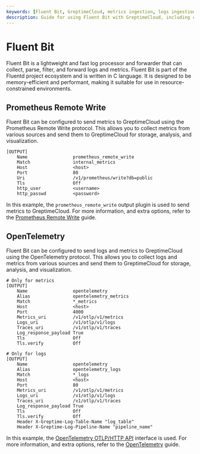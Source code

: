 ```yaml
---
keywords: [Fluent Bit, GreptimeCloud, metrics ingestion, logs ingestion, data pipeline]
description: Guide for using Fluent Bit with GreptimeCloud, including configuration for metrics and logs ingestion, and running Fluent Bit with a sample configuration.
---
```



# Fluent Bit

Fluent Bit is a lightweight and fast log processor and forwarder that can collect, parse, filter, and forward logs and metrics. Fluent Bit is part of the Fluentd project ecosystem and is written in C language. It is designed to be memory-efficient and performant, making it suitable for use in resource-constrained environments.

## Prometheus Remote Write

Fluent Bit can be configured to send metrics to GreptimeCloud using the Prometheus Remote Write protocol. This allows you to collect metrics from various sources and send them to GreptimeCloud for storage, analysis, and visualization.

```
[OUTPUT]
    Name                 prometheus_remote_write
    Match                internal_metrics
    Host                 <host>
    Port                 80
    Uri                  /v1/prometheus/write?db=public
    Tls                  Off
    http_user            <username>
    http_passwd          <password>
```

In this example, the `prometheus_remote_write` output plugin is used to send metrics to GreptimeCloud. For more information, and extra options, refer to the [Prometheus Remote Write](https://docs.greptime.com/user-guide/integrations/prometheus) guide.

## OpenTelemetry

Fluent Bit can be configured to send logs and metrics to GreptimeCloud using the OpenTelemetry protocol. This allows you to collect logs and metrics from various sources and send them to GreptimeCloud for storage, analysis, and visualization.

```
# Only for metrics
[OUTPUT]
    Name                 opentelemetry
    Alias                opentelemetry_metrics
    Match                *_metrics
    Host                 <host>
    Port                 4000
    Metrics_uri          /v1/otlp/v1/metrics
    Logs_uri             /v1/otlp/v1/logs
    Traces_uri           /v1/otlp/v1/traces
    Log_response_payload True
    Tls                  Off
    Tls.verify           Off

# Only for logs
[OUTPUT]
    Name                 opentelemetry
    Alias                opentelemetry_logs
    Match                *_logs
    Host                 <host>
    Port                 80
    Metrics_uri          /v1/otlp/v1/metrics
    Logs_uri             /v1/otlp/v1/logs
    Traces_uri           /v1/otlp/v1/traces
    Log_response_payload True
    Tls                  Off
    Tls.verify           Off
    Header X-Greptime-Log-Table-Name "log_table"
    Header X-Greptime-Log-Pipeline-Name "pipeline_name"
```

In this example, the [OpenTelemetry OTLP/HTTP API](https://docs.greptime.com/nightly/user-guide/ingest-data/for-observability/opentelemetry) interface is used. For more information, and extra options, refer to the [OpenTelemetry](https://docs.greptime.com/nightly/user-guide/ingest-data/for-observability/opentelemetry) guide.